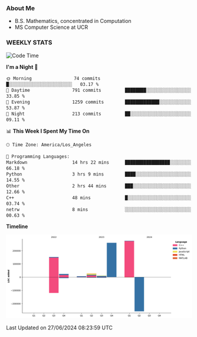 ### About Me

- B.S. Mathematics, concentrated in Computation
- MS Computer Science at UCR


### WEEKLY STATS
<!--START_SECTION:waka-->
![Code Time](http://img.shields.io/badge/Code%20Time-207%20hrs%208%20mins-blue)

**I'm a Night 🦉** 

```text
🌞 Morning                74 commits          █░░░░░░░░░░░░░░░░░░░░░░░░   03.17 % 
🌆 Daytime                791 commits         ████████░░░░░░░░░░░░░░░░░   33.85 % 
🌃 Evening                1259 commits        █████████████░░░░░░░░░░░░   53.87 % 
🌙 Night                  213 commits         ██░░░░░░░░░░░░░░░░░░░░░░░   09.11 % 
```


📊 **This Week I Spent My Time On** 

```text
🕑︎ Time Zone: America/Los_Angeles

💬 Programming Languages: 
Markdown                 14 hrs 22 mins      █████████████████░░░░░░░░   66.18 % 
Python                   3 hrs 9 mins        ████░░░░░░░░░░░░░░░░░░░░░   14.55 % 
Other                    2 hrs 44 mins       ███░░░░░░░░░░░░░░░░░░░░░░   12.66 % 
C++                      48 mins             █░░░░░░░░░░░░░░░░░░░░░░░░   03.74 % 
netrw                    8 mins              ░░░░░░░░░░░░░░░░░░░░░░░░░   00.63 % 
```

**Timeline**

![Lines of Code chart](https://raw.githubusercontent.com/nickocruzm/nickocruzm/main/assets/bar_graph.png)


 Last Updated on 27/06/2024 08:23:59 UTC
<!--END_SECTION:waka-->

